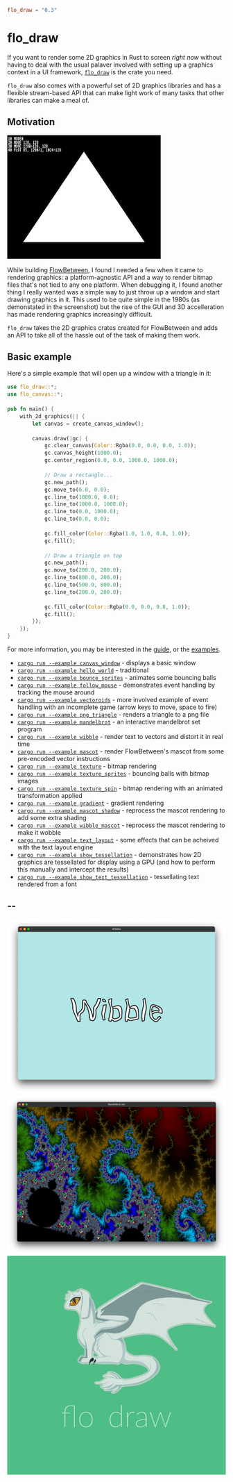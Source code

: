 ```toml
flo_draw = "0.3"
```

# flo_draw
If you want to render some 2D graphics in Rust to screen *right now* without having to deal with the usual palaver involved with setting up 
a graphics context in a UI framework, [`flo_draw`](https://crates.io/crates/flo_draw) is the crate you need.

`flo_draw` also comes with a powerful set of 2D graphics libraries and has a flexible stream-based API that can make light work of many
tasks that other libraries can make a meal of.

## Motivation

[![Screenshot](./images/beeb.png)](https://bbcmic.ro/#%7B%22v%22%3A1%2C%22program%22%3A%22MODE%200%5CnMOVE%20128%2C%20128%5CnMOVE%201280-128%2C%20128%5CnPLOT%2085%2C%201280%2F2%2C%201024-128%5CnA%24%20%3D%20GET%24%22%7D)

While building [FlowBetween](https://github.com/logicalshift/FlowBetween/), I found I needed a few when it came to rendering graphics:
a platform-agnostic API and a way to render bitmap files that's not tied to any one platform. When debugging it, I found another thing
I really wanted was a simple way to just throw up a window and start drawing graphics in it. This used to be quite simple in the 1980s
(as demonstated in the screenshot) but the rise of the GUI and 3D accelleration has made rendering graphics increasingly difficult.

`flo_draw` takes the 2D graphics crates created for FlowBetween and adds an API to take all of the hassle out of the task of making
them work.

## Basic example

Here's a simple example that will open up a window with a triangle in it:

```Rust
use flo_draw::*;
use flo_canvas::*;

pub fn main() {
    with_2d_graphics(|| {
        let canvas = create_canvas_window();

        canvas.draw(|gc| {
            gc.clear_canvas(Color::Rgba(0.0, 0.0, 0.0, 1.0));
            gc.canvas_height(1000.0);
            gc.center_region(0.0, 0.0, 1000.0, 1000.0);

            // Draw a rectangle...
            gc.new_path();
            gc.move_to(0.0, 0.0);
            gc.line_to(1000.0, 0.0);
            gc.line_to(1000.0, 1000.0);
            gc.line_to(0.0, 1000.0);
            gc.line_to(0.0, 0.0);

            gc.fill_color(Color::Rgba(1.0, 1.0, 0.8, 1.0));
            gc.fill();

            // Draw a triangle on top
            gc.new_path();
            gc.move_to(200.0, 200.0);
            gc.line_to(800.0, 200.0);
            gc.line_to(500.0, 800.0);
            gc.line_to(200.0, 200.0);

            gc.fill_color(Color::Rgba(0.0, 0.0, 0.8, 1.0));
            gc.fill();
        });
    });
}
```

For more information, you may be interested in the [guide](GUIDE.md), or the [examples](examples).

* [`cargo run --example canvas_window`](./examples/canvas_window.rs) - displays a basic window
* [`cargo run --example hello_world`](./examples/hello_world.rs) - traditional
* [`cargo run --example bounce_sprites`](./examples/bounce_sprites.rs) - animates some bouncing balls
* [`cargo run --example follow_mouse`](./examples/follow_mouse.rs) - demonstrates event handling by tracking the mouse around
* [`cargo run --example vectoroids`](./examples/vectoroids.rs) - more involved example of event handling with an incomplete game (arrow keys to move, space to fire)
* [`cargo run --example png_triangle`](./render_canvas/examples/png_triangle.rs) - renders a triangle to a png file
* [`cargo run --example mandelbrot`](./examples/mandelbrot.rs) - an interactive mandelbrot set program
* [`cargo run --example wibble`](./examples/wibble.rs) - render text to vectors and distort it in real time
* [`cargo run --example mascot`](./examples/mascot.rs) - render FlowBetween's mascot from some pre-encoded vector instructions
* [`cargo run --example texture`](./examples/texture.rs) - bitmap rendering
* [`cargo run --example texture_sprites`](./examples/texture_sprites.rs) - bouncing balls with bitmap images
* [`cargo run --example texture_spin`](./examples/texture_spin.rs) - bitmap rendering with an animated transformation applied
* [`cargo run --example gradient`](./examples/gradient.rs) - gradient rendering
* [`cargo run --example mascot_shadow`](./examples/mascot_shadow.rs) - reprocess the mascot rendering to add some extra shading
* [`cargo run --example wibble_mascot`](./examples/wibble_mascot.rs) - reprocess the mascot rendering to make it wobble
* [`cargo run --example text_layout`](./examples/text_layout.rs) - some effects that can be acheived with the text layout engine
* [`cargo run --example show_tessellation`](./examples/show_tessellation.rs) - demonstrates how 2D graphics are tessellated for display using a GPU (and how to perform this manually and intercept the results)
* [`cargo run --example show_text_tessellation`](./examples/show_text_tessellation.rs) - tessellating text rendered from a font

## --

![Wibble](./images/wibble.png) ![Mandelbrot](./images/mandelbrot.png)
![Wibble](./images/mascot.png)

